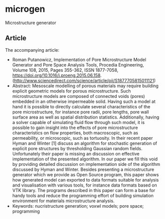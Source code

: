 # microgen
Microstructure generator

## Article

The accompanying article:

 * Roman Putanowicz, Implementation of Pore Microstructure Model Generator and Pore Space Analysis Tools, Procedia Engineering, Volume 108, 2015, Pages 355-362, ISSN 1877-7058, https://doi.org/10.1016/j.proeng.2015.06.158. (http://www.sciencedirect.com/science/article/pii/S1877705815011121)
 * Abstract: Mesoscale modelling of porous materials may require building explicit geometric models for porous microstructure. Such microstructure models are composed of connected voids (pores) embedded in an otherwise impermeable solid. Having such a model at hand it is possible to directly calculate several characteristics of the pore microstructure, for instance pore radii, pore lengths, pore wall surface area as well as spatial distribution statistics. Additionally, having a solver capable of simulating fluid flow through such model, it is possible to gain insight into the effects of pore microstructure characteristics on flow properties, both macroscopic, such as permeability, or microscopic, such as tortuosity. In their recent paper Hyman and Winter [1] discuss an algorithm for stochastic generation of explicit pore structures by thresholding Gaussian random fields. Unfortunately their paper is missing an discussion on effective implementation of the presented algorithm. In our paper we fill this void by providing detailed discussion on implementation side of the algorithm discussed by Hyman and Winter. Besides presenting a microstructure generator which we provide as Open Source program, this paper shows how generated model can exported to data formats suitable for analysis and visualisation with various tools, for instance data formats based on VTK library. The programs described in this paper can form a base for handy tools and reduce the programming effort of building simulation environment for materials microstructure analysis.
 * Keywords: nucristructure generation; voxwl models; pore space; programming
